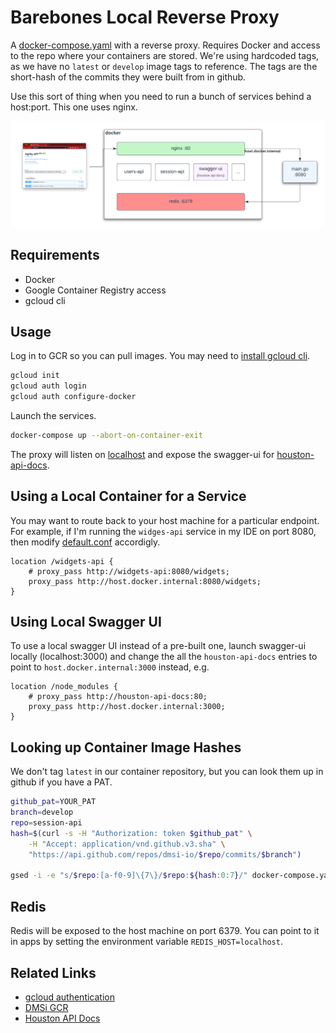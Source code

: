# Barebones Local Reverse Proxy

A [docker-compose.yaml](docker-compose.yaml) with a reverse proxy. Requires Docker
and access to the repo where your containers are stored. We're using hardcoded
tags, as we have no `latest` or `develop` image tags to reference. The tags
are the short-hash of the commits they were built from in github.

Use this sort of thing when you need to run a bunch of services behind a host:port. This one uses nginx.

![network diagram](docs/network.png)

## Requirements

- Docker
- Google Container Registry access
- gcloud cli

## Usage

Log in to GCR so you can pull images. You may need to [install gcloud cli](https://cloud.google.com/sdk/docs/install).

```sh
gcloud init
gcloud auth login
gcloud auth configure-docker
```

Launch the services.

```sh
docker-compose up --abort-on-container-exit
```

The proxy will listen on [localhost](http://localhost) and expose the swagger-ui for [houston-api-docs](https://github.com/dmsi-io/houston-api-docs).

## Using a Local Container for a Service

You may want to route back to your host machine for a particular endpoint. For example,
if I'm running the `widges-api` service in my IDE on port 8080, then modify [default.conf](conf.d/default.conf) accordigly.

```nginx
location /widgets-api {
    # proxy_pass http://widgets-api:8080/widgets;
    proxy_pass http://host.docker.internal:8080/widgets;
}
```

## Using Local Swagger UI

To use a local swagger UI instead of a pre-built one, launch swagger-ui locally (localhost:3000) and change the all the `houston-api-docs` entries to point to `host.docker.internal:3000` instead, e.g.

```nginx
location /node_modules {
    # proxy_pass http://houston-api-docs:80;
    proxy_pass http://host.docker.internal:3000;
}
```

## Looking up Container Image Hashes

We don't tag `latest` in our container repository, but you can look them up in github if you have a PAT.

```sh
github_pat=YOUR_PAT
branch=develop
repo=session-api
hash=$(curl -s -H "Authorization: token $github_pat" \
    -H "Accept: application/vnd.github.v3.sha" \
    "https://api.github.com/repos/dmsi-io/$repo/commits/$branch")

gsed -i -e "s/$repo:[a-f0-9]\{7\}/$repo:${hash:0:7}/" docker-compose.yaml
```

## Redis

Redis will be exposed to the host machine on port 6379. You can point to it in apps by setting the environment variable `REDIS_HOST=localhost`.

## Related Links

- [gcloud authentication](https://cloud.google.com/container-registry/docs/advanced-authentication#gcloud-helper)
- [DMSi GCR](https://console.cloud.google.com/gcr/images/a2w-staging?authuser=0&project=a2w-staging)
- [Houston API Docs](https://houston-api-docs.dmsi.io/)
